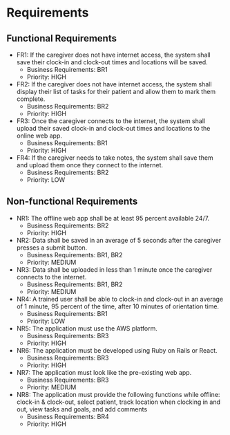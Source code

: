 # Requirements
## Functional Requirements
- FR1: If the caregiver does not have internet access, the system shall save their clock-in and clock-out times and locations will be saved.
    - Business Requirements: BR1
    - Priority: HIGH
- FR2: If the caregiver does not have internet access, the system shall display their list of tasks for their patient and allow them to mark them complete.
    - Business Requirements: BR2
    - Priority: HIGH
- FR3: Once the caregiver connects to the internet, the system shall upload their saved clock-in and clock-out times and locations to the online web app.
    - Business Requirements: BR1
    - Priority: HIGH
- FR4: If the caregiver needs to take notes, the system shall save them and upload them once they connect to the internet.
    - Business Requirements: BR2
    - Priority: LOW

## Non-functional Requirements
- NR1: The offline web app shall be at least 95 percent available 24/7.
    - Business Requirements: BR2
    - Priority: HIGH
- NR2: Data shall be saved in an average of 5 seconds after the caregiver presses a submit button.
    - Business Requirements: BR1, BR2
    - Priority: MEDIUM
- NR3: Data shall be uploaded in less than 1 minute once the caregiver connects to the internet.
    - Business Requirements: BR1, BR2
    - Priority: MEDIUM
- NR4: A trained user shall be able to clock-in and clock-out in an average of 1 minute, 95 percent of the time, after 10 minutes of orientation time.
    - Business Requirements: BR1
    - Priority: LOW
- NR5: The application must use the AWS platform.
    - Business Requirements: BR3
    - Priority: HIGH
- NR6: The application must be developed using Ruby on Rails or React.
    - Business Requirements: BR3
    - Priority: HIGH
- NR7: The application must look like the pre-existing web app.
    - Business Requirements: BR3
    - Priority: MEDIUM
- NR8: The application must provide the following functions while offline: clock-in & clock-out, select patient, track location when clocking in and out, view tasks and goals, and add comments
    - Business Requirements: BR4
    - Priority: HIGH
